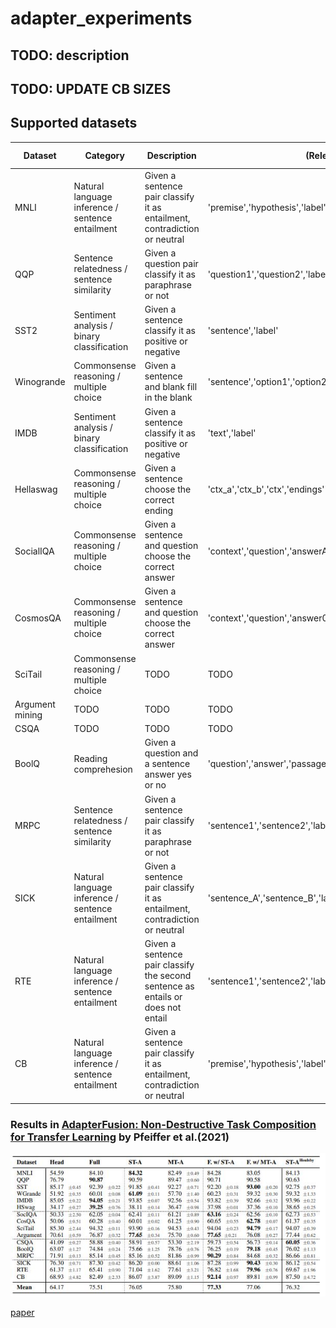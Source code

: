 # adapter_experiments


## TODO: description



## TODO: UPDATE CB SIZES

## Supported datasets
| Dataset | Category | Description | (Relevant) Columns | Samples Train | Samples Val| Samples Test |
|---------|----------|-------------|--------------------|---------------|-------|--------|
|MNLI| Natural language inference / sentence entailment| Given a sentence pair classify it as entailment, contradiction or neutral |'premise','hypothesis','label'|  392702|  9815|  9832|
|QQP| Sentence relatedness / sentence similarity| Given a question pair classify it as paraphrase or not |'question1','question2','label'|  363849|  40428|  390965|
|SST2| Sentiment analysis / binary classification| Given a sentence classify it as positive or negative |'sentence','label'|  67349|  872|  1821|
|Winogrande|  Commonsense reasoning / multiple choice| Given a sentence and blank fill in the blank |'sentence','option1','option2','answer'| 40398|1767|1267 |
|IMDB| Sentiment analysis / binary classification| Given a sentence classify it as positive or negative |'text','label'|  25000|  0|  25000|
|Hellaswag|Commonsense reasoning / multiple choice| Given a sentence choose the correct ending |'ctx_a','ctx_b','ctx','endings''label'| 39905|10003|10042 |
|SocialIQA| Commonsense reasoning / multiple choice| Given a sentence and question choose the correct answer |'context','question','answerA','answerB','answerC,'label'|  33410|  1954|  0|
|CosmosQA|  Commonsense reasoning / multiple choice| Given a sentence and question choose the correct answer |'context','question','answer0','answer1','answer2','answer3','label'|  25262|  6963|  2985|
|SciTail| Commonsense reasoning / multiple choice| TODO| TODO | TODO|TODO |TODO|
|Argument mining| TODO| TODO |TODO|  TODO|  TODO|  TODO|
|CSQA| TODO| TODO| TODO| TODO| TODO|TODO|TODO|
|BoolQ| Reading comprehesion| Given a question and a sentence answer yes or no |'question','answer','passage'|  9427|  3270|  0|
|MRPC| Sentence relatedness / sentence similarity| Given a sentence pair classify it as paraphrase or not |'sentence1','sentence2','label'|  3668|  408|  1725|
|SICK| Natural language inference / sentence entailment| Given a sentence pair classify it as entailment, contradiction or neutral |'sentence_A','sentence_B','label'|  4439|  495|  4906|
|RTE| Natural language inference / sentence entailment| Given a sentence pair classify the second sentence as entails or does not entail |'sentence1','sentence2','label'|  2490|  277|  3000|
|CB| Natural language inference / sentence entailment| Given a sentence pair classify it as entailment, contradiction or neutral |'premise','hypothesis','label'|  250|  277|  250|


### Results in [AdapterFusion: Non-Destructive Task Composition for Transfer Learning](https://arxiv.org/pdf/2005.00247.pdf) by Pfeiffer et al.(2021)

![AdapterFusion Results](./adapterfusion_results.JPG)

[paper](https://arxiv.org/pdf/2005.00247.pdf)


